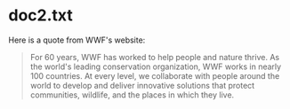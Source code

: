 # doc2.txt
<!DOCTYPE html>
<html>
<body>

<p>Here is a quote from WWF's website:</p>

<blockquote cite="http://www.worldwildlife.org/who/index.html">
For 60 years, WWF has worked to help people and nature thrive. As the world's leading conservation organization, WWF works in nearly 100 countries. At every level, we collaborate with people around the world to develop and deliver innovative solutions that protect communities, wildlife, and the places in which they live.
</blockquote>

</body>
</html>
